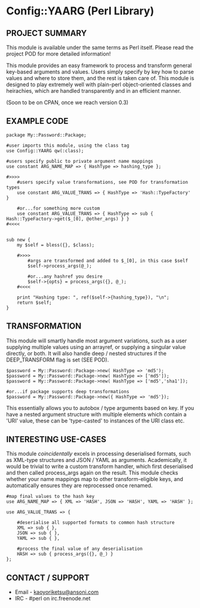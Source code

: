 #  Config::YAARG (Perl Library)
## PROJECT SUMMARY

This module is available under the same terms as Perl itself.
Please read the project POD for more detailed information!

This module provides an easy framework to process and transform general key-based arguments and values. Users simply specify by key how to parse values and where to store them, and the rest is taken care of. This module is designed to play extremely well with plain-perl object-oriented classes and heirachies, which are handled transparently and in an efficient manner.

(Soon to be on CPAN, once we reach version 0.3)


## EXAMPLE CODE

    package My::Password::Package;

    #user imports this module, using the class tag
    use Config::YAARG qw(:class);

    #users specify public to private argument name mappings
    use constant ARG_NAME_MAP => { HashType => hashing_type };

    #>>>>
        #users specify value transformations, see POD for transformation types
        use constant ARG_VALUE_TRANS => { HashType => 'Hash::TypeFactory' }

        #or...for something more custom
        use constant ARG_VALUE_TRANS => { HashType => sub { Hash::TypeFactory->get($_[0], @other_args) } }
    #<<<<


    sub new {
        my $self = bless({}, $class);
        
        #>>>>
            #args are transformed and added to $_[0], in this case $self
            $self->process_args(@_);

            #or...any hashref you desire
            $self->{opts} = process_args({}, @_);
        #<<<<

        print "Hashing type: ", ref($self->{hashing_type}), "\n";
        return $self;
    }


## TRANSFORMATION

This module will smartly handle most argument variations, such as a user supplying multiple values using an arrayref, or supplying a singular value directly, or both. It will also handle deep / nested structures if the DEEP\_TRANSFORM flag is set (SEE POD).

    $password = My::Password::Package->new( HashType => 'md5');
    $password = My::Password::Package->new( HashType => ['md5']);
    $password = My::Password::Package->new( HashType => ['md5','sha1']);

    #or...if package supports deep transformations
    $password = My::Password::Package->new({ HashType => 'md5'});

This essentially allows you to autobox / type arguments based on key. If you have a nested argument structure with multiple elements which contain a 'URI' value, these can be 'type-casted' to instances of the URI class etc.


## INTERESTING USE-CASES

This module _coincidentally_ excels in processing deserialised formats, such as XML-type structures and JSON / YAML as arguments.
Academically, it would be trivial to write a custom transform handler, which first deserialised and then called process\_args again on the result. This module checks whether your name mappings map to other transform-eligible keys, and automatically ensures they are reprocessed once renamed.

    
    #map final values to the hash key
    use ARG_NAME_MAP => { XML => 'HASH', JSON => 'HASH', YAML => 'HASH' };

    use ARG_VALUE_TRANS => {

        #deserialise all supported formats to common hash structure
        XML => sub { },
        JSON => sub { },
        YAML => sub { },

        #process the final value of any deserialisation
        HASH => sub { process_args({}, @_) }
    };



## CONTACT / SUPPORT

* Email - kaoyoriketsu@ansoni.com
* IRC - #perl on irc.freenode.net



